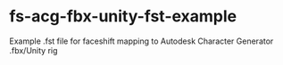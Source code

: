 fs-acg-fbx-unity-fst-example
============================

Example .fst file for faceshift mapping to Autodesk Character Generator .fbx/Unity rig
